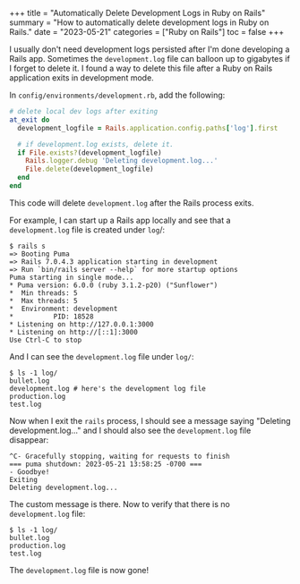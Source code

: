 +++
title = "Automatically Delete Development Logs in Ruby on Rails"
summary = "How to automatically delete development logs in Ruby on Rails."
date = "2023-05-21"
categories = ["Ruby on Rails"]
toc = false
+++

I usually don't need development logs persisted after I'm done developing a Rails app. Sometimes the `development.log` file can balloon up to gigabytes if I forget to delete it. I found a way to delete this file after a Ruby on Rails application exits in development mode.

In `config/environments/development.rb`, add the following:

```ruby
# delete local dev logs after exiting
at_exit do
  development_logfile = Rails.application.config.paths['log'].first

  # if development.log exists, delete it.
  if File.exists?(development_logfile)
    Rails.logger.debug 'Deleting development.log...'
    File.delete(development_logfile)
  end
end
```

This code will delete `development.log` after the Rails process exits.

For example, I can start up a Rails app locally and see that a `development.log` file is created under `log`/:

```
$ rails s
=> Booting Puma
=> Rails 7.0.4.3 application starting in development
=> Run `bin/rails server --help` for more startup options
Puma starting in single mode...
* Puma version: 6.0.0 (ruby 3.1.2-p20) ("Sunflower")
*  Min threads: 5
*  Max threads: 5
*  Environment: development
*          PID: 18528
* Listening on http://127.0.0.1:3000
* Listening on http://[::1]:3000
Use Ctrl-C to stop
```

And I can see the `development.log` file under `log/`:

```
$ ls -1 log/
bullet.log
development.log # here's the development log file
production.log
test.log
```

Now when I exit the `rails` process, I should see a message saying "Deleting development.log..." and I should also see the `development.log` file disappear:

```
^C- Gracefully stopping, waiting for requests to finish
=== puma shutdown: 2023-05-21 13:58:25 -0700 ===
- Goodbye!
Exiting
Deleting development.log...
```

The custom message is there. Now to verify that there is no `development.log` file:

```
$ ls -1 log/
bullet.log
production.log
test.log
```

The `development.log` file is now gone!